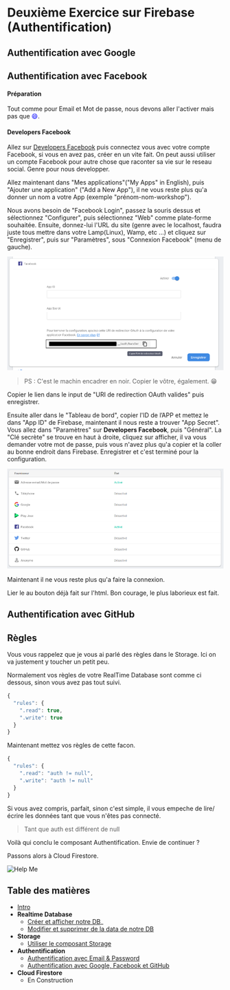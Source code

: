 # Deuxième Exercice sur Firebase (Authentification)

## Authentification avec Google

## Authentification avec Facebook

#### Préparation
Tout comme pour Email et Mot de passe, nous devons aller l'activer mais pas que <span style="color:blue">:smile:</span>.

#### Developers Facebook
Allez sur <a href="https://developers.facebook.com/" target="_blank">Developers Facebook</a> puis connectez vous avec votre compte Facebook, si vous en avez pas, créer en un vite fait. On peut aussi utiliser un compte Facebook pour autre chose que raconter sa vie sur le reseau social. Genre pour nous developper.

Allez maintenant dans "Mes applications"("My Apps" in English), puis "Ajouter une application" ("Add a New App"), il ne vous reste plus qu'a donner un nom a votre App (exemple "prénom-nom-workshop").

Nous avons besoin de "Facebook Login", passez la souris dessus et sélectionnez "Configurer", puis sélectionnez "Web" comme plate-forme souhaitée. Ensuite, donnez-lui l'URL du site (genre avec le localhost, faudra juste tous mettre dans votre Lamp(Linux), Wamp, etc ...) et cliquez sur "Enregistrer", puis sur "Paramètres", sous "Connexion Facebook" (menu de gauche).

![URI de redirection OAuth](../assets/facebooklogin.png "URI de redirection OAuth")

> PS : C'est le machin encadrer en noir. Copier le vôtre, également. :grin:

Copier le lien dans le input de "URI de redirection OAuth valides" puis enregistrer.

Ensuite aller dans le "Tableau de bord", copier l'ID de l’APP et mettez le dans "App ID" de Firebase, maintenant il nous reste a trouver "App Secret". Vous allez dans "Paramètres" sur **Developers Facebook**, puis "Général". 
La "Clé secrète" se trouve en haut à droite, cliquez sur afficher, il va vous demander votre mot de passe, puis vous n'avez plus qu'a copier et la coller au bonne endroit dans Firebase. Enregistrer et c'est terminé pour la configuration.

![Firebase Actived Facebook](../assets/firebase-after-actived-FB.png "Firebase activation de Facebook")

Maintenant il ne vous reste plus qu'a faire la connexion.

Lier le au bouton déjà fait sur l'html.
Bon courage, le plus laborieux est fait.

## Authentification avec GitHub


## Règles
Vous vous rappelez que je vous ai parlé des règles dans le Storage. Ici on va justement y toucher un petit peu.

Normalement vos règles de votre RealTime Database sont comme ci dessous, sinon vous avez pas tout suivi.

```javascript
{
  "rules": {
    ".read": true,
    ".write": true
  }
}
```

Maintenant mettez vos règles de cette facon.

```javascript
{
  "rules": {
    ".read": "auth != null",
    ".write": "auth != null"
  }
}
```

Si vous avez compris, parfait, sinon c'est simple, il vous empeche de lire/écrire les données tant que vous n'êtes pas connecté.

> Tant que auth est différent de null

Voilà qui conclu le composant Authentification.
Envie de continuer ?

Passons alors à Cloud Firestore. 

![Help Me](https://media.giphy.com/media/MSgJnzNSMGBc6BpGIc/giphy.gif "Help !!!")



## Table des matières

  - [Intro](../intro.md) 
  - **Realtime Database**
    - [Créer et afficher notre DB](../1_Realtime_Database/exercice01.md)_
    - [Modifier et supprimer de la data de notre DB](../1_Realtime_Database/exercice02.md)
  - **Storage**
    - [Utiliser le composant Storage](../2_Storage/exercice01.md)
  - **Authentification**
    - [Authentification avec Email & Password](exercice01.md)
    - [Authentification avec Google, Facebook et GitHub](exercice01.md)
  - **Cloud Firestore**
    - En Construction
